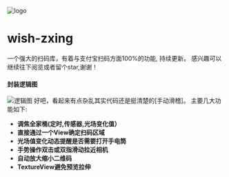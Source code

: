 ![logo](https://github.com/ailiwean/wish-zxing/blob/master/img/156148478686838.png?raw=true)
#  wish-zxing
 一个强大的扫码库，有着与支付宝扫码方面100%的功能, 持续更新。  感兴趣可以继续往下阅览或者留个star,谢谢！
#### 封装逻辑图
![逻辑图](https://github.com/ailiwean/wish-zxing/blob/master/img/luoji.png?raw=true)
好吧，看起来有点杂乱其实代码还是挺清楚的[手动滑稽]。 主要几大功能如下:

 -  **调焦全家桶(定时,传感器,光场变化值）**
 - **直接通过一个View确定扫码区域**
 - **光场值变化动态提醒是否需要打开手电筒**
 -  **手势操作双击或双指滑动拉近相机**
 -  **自动放大缩小二维码**
 -  **TextureView避免预览拉伸**
